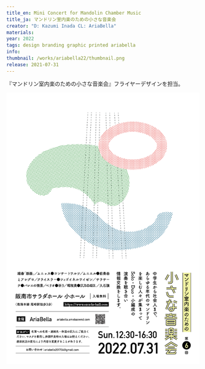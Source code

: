 ```yaml
---
title_en: Mini Concert for Mandolin Chamber Music
title_ja: マンドリン室内楽のための小さな音楽会
creator: "D: Kazumi Inada CL: AriaBella"
materials:
year: 2022
tags: design branding graphic printed ariabella
info:
thumbnail: /works/ariabella22/thumbnail.png
release: 2021-07-31
---
```


『マンドリン室内楽のための小さな音楽会』フライヤーデザインを担当。

![](/works/ariabella22/flyer.png)
